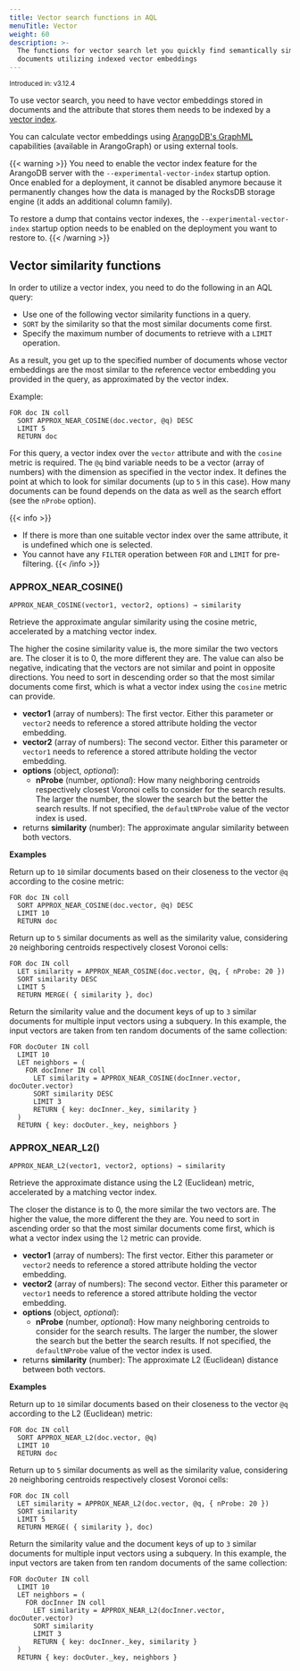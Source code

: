 ```yaml
---
title: Vector search functions in AQL
menuTitle: Vector
weight: 60
description: >-
  The functions for vector search let you quickly find semantically similar
  documents utilizing indexed vector embeddings
---
```

<small>Introduced in: v3.12.4</small>

To use vector search, you need to have vector embeddings stored in documents
and the attribute that stores them needs to be indexed by a
[vector index](../../index-and-search/indexing/working-with-indexes/vector-indexes.md).

You can calculate vector embeddings using [ArangoDB's GraphML](../../data-science/graphml/_index.md)
capabilities (available in ArangoGraph) or using external tools.

{{< warning >}}
You need to enable the vector index feature for the
ArangoDB server with the `--experimental-vector-index` startup option.
Once enabled for a deployment, it cannot be disabled anymore because it
permanently changes how the data is managed by the RocksDB storage engine
(it adds an additional column family).

To restore a dump that contains vector indexes, the `--experimental-vector-index`
startup option needs to be enabled on the deployment you want to restore to.
{{< /warning >}}

## Vector similarity functions

In order to utilize a vector index, you need to do the following in an AQL query:

- Use one of the following vector similarity functions in a query.
- `SORT` by the similarity so that the most similar documents come first.
- Specify the maximum number of documents to retrieve with a `LIMIT` operation.

As a result, you get up to the specified number of documents whose vector embeddings
are the most similar to the reference vector embedding you provided in the query,
as approximated by the vector index.

Example:

```aql
FOR doc IN coll
  SORT APPROX_NEAR_COSINE(doc.vector, @q) DESC
  LIMIT 5
  RETURN doc
```

For this query, a vector index over the `vector` attribute and with the `cosine`
metric is required. The `@q` bind variable needs to be a vector (array of numbers)
with the dimension as specified in the vector index. It defines the point at
which to look for similar documents (up to `5` in this case). How many documents can
be found depends on the data as well as the search effort (see the `nProbe` option).

{{< info >}}
- If there is more than one suitable vector index over the same attribute, it is
  undefined which one is selected.
- You cannot have any `FILTER` operation between `FOR` and `LIMIT` for
  pre-filtering.
{{< /info >}}

### APPROX_NEAR_COSINE()

`APPROX_NEAR_COSINE(vector1, vector2, options) → similarity`

Retrieve the approximate angular similarity using the cosine metric, accelerated
by a matching vector index.

The higher the cosine similarity value is, the more similar the two vectors
are. The closer it is to 0, the more different they are. The value can also
be negative, indicating that the vectors are not similar and point in opposite
directions. You need to sort in descending order so that the most similar
documents come first, which is what a vector index using the `cosine` metric
can provide.

- **vector1** (array of numbers): The first vector. Either this parameter or
  `vector2` needs to reference a stored attribute holding the vector embedding.
- **vector2** (array of numbers): The second vector. Either this parameter or
  `vector1` needs to reference a stored attribute holding the vector embedding.
- **options** (object, _optional_):
  - **nProbe** (number, _optional_): How many neighboring centroids respectively
    closest Voronoi cells to consider for the search results. The larger the number,
    the slower the search but the better the search results. If not specified, the
    `defaultNProbe` value of the vector index is used.
- returns **similarity** (number): The approximate angular similarity between
  both vectors.

**Examples**

Return up to `10` similar documents based on their closeness to the vector
`@q` according to the cosine metric:

```aql
FOR doc IN coll
  SORT APPROX_NEAR_COSINE(doc.vector, @q) DESC
  LIMIT 10
  RETURN doc
```

Return up to `5` similar documents as well as the similarity value,
considering `20` neighboring centroids respectively closest Voronoi cells:

```aql
FOR doc IN coll
  LET similarity = APPROX_NEAR_COSINE(doc.vector, @q, { nProbe: 20 })
  SORT similarity DESC
  LIMIT 5
  RETURN MERGE( { similarity }, doc)
```

Return the similarity value and the document keys of up to `3` similar documents
for multiple input vectors using a subquery. In this example, the input vectors
are taken from ten random documents of the same collection:

```aql
FOR docOuter IN coll
  LIMIT 10
  LET neighbors = (
    FOR docInner IN coll
      LET similarity = APPROX_NEAR_COSINE(docInner.vector, docOuter.vector)
      SORT similarity DESC
      LIMIT 3
      RETURN { key: docInner._key, similarity }
  )
  RETURN { key: docOuter._key, neighbors }
```

### APPROX_NEAR_L2()

`APPROX_NEAR_L2(vector1, vector2, options) → similarity`

Retrieve the approximate distance using the L2 (Euclidean) metric, accelerated
by a matching vector index.

The closer the distance is to 0, the more similar the two vectors are. The higher
the value, the more different the they are. You need to sort in ascending order
so that the most similar documents come first, which is what a vector index using
the `l2` metric can provide.

- **vector1** (array of numbers): The first vector. Either this parameter or
  `vector2` needs to reference a stored attribute holding the vector embedding.
- **vector2** (array of numbers): The second vector. Either this parameter or
  `vector1` needs to reference a stored attribute holding the vector embedding.
- **options** (object, _optional_):
  - **nProbe** (number, _optional_): How many neighboring centroids to consider
    for the search results. The larger the number, the slower the search but the
    better the search results. If not specified, the `defaultNProbe` value of
    the vector index is used.
- returns **similarity** (number): The approximate L2 (Euclidean) distance between
  both vectors.

**Examples**

Return up to `10` similar documents based on their closeness to the vector
`@q` according to the L2 (Euclidean) metric:

```aql
FOR doc IN coll
  SORT APPROX_NEAR_L2(doc.vector, @q)
  LIMIT 10
  RETURN doc
```

Return up to `5` similar documents as well as the similarity value,
considering `20` neighboring centroids respectively closest Voronoi cells:

```aql
FOR doc IN coll
  LET similarity = APPROX_NEAR_L2(doc.vector, @q, { nProbe: 20 })
  SORT similarity
  LIMIT 5
  RETURN MERGE( { similarity }, doc)
```

Return the similarity value and the document keys of up to `3` similar documents
for multiple input vectors using a subquery. In this example, the input vectors
are taken from ten random documents of the same collection:

```aql
FOR docOuter IN coll
  LIMIT 10
  LET neighbors = (
    FOR docInner IN coll
      LET similarity = APPROX_NEAR_L2(docInner.vector, docOuter.vector)
      SORT similarity
      LIMIT 3
      RETURN { key: docInner._key, similarity }
  )
  RETURN { key: docOuter._key, neighbors }
```
